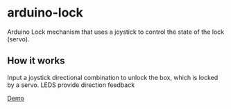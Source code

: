 # arduino-lock
Arduino Lock mechanism that uses a joystick to control the state of the lock (servo).

## How it works
Input a joystick directional combination to unlock the box, which is locked by a servo. LEDS provide direction feedback

[Demo](https://youtu.be/UNIKn8YTs_w)
